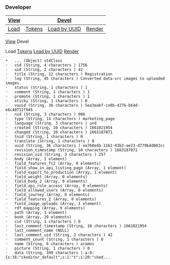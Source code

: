 ### Developer

| [View](https://qa-developerstudio.fiserv.com/product/CardDeveloper/docs/?path=docs/gettingstarted/access-tokens.md&branch=develop)  |                                                                               | [Devel](https://qa-developerstudio.fiserv.com/product/CardDeveloper/docs/?path=docs/gettingstarted/devel.md&branch=develop) |                                                                                |
|-------------------------------------------------------------------------------------------------------------------------------------|-------------------------------------------------------------------------------|-----------------------------------------------------------------------------------------------------------------------------|--------------------------------------------------------------------------------|
| [Load](https://qa-developerstudio.fiserv.com/product/CardDeveloper/docs/?path=docs/gettingstarted/devel.md&branch=develop) | [Tokens](https://card-dit1-dsp.apimz.onefiserv.net:8079/node/915/devel/tokens) | [Load by UUID](https://card-dit1-dsp.apimz.onefiserv.net:8079/node/915/devel/load-by-uuid)                                  | [Render](https://card-dit1-dsp.apimz.onefiserv.net:8079/node/915/devel/render) |


[View](access-tokens.md)     Devel

Load      [Tokens](https://card-dit1-dsp.apimz.onefiserv.net:8079/node/915/devel/token)      [Load by UUID](https://card-dit1-dsp.apimz.onefiserv.net:8079/node/915/devel/load-by-uuid)      [Render](https://card-dit1-dsp.apimz.onefiserv.net:8079/node/915/devel/render)


	•	... (Object) stdClass 
	◦	vid (String, 4 characters ) 1756 
	◦	uid (String, 2 characters ) 42 
	◦	title (String, 12 characters ) Registration 
	◦	log (String, 45 characters ) Converted data-src images to uploaded images. 
	◦	status (String, 1 characters ) 1 
	◦	comment (String, 1 characters ) 1 
	◦	promote (String, 1 characters ) 1 
	◦	sticky (String, 1 characters ) 0 
	◦	vuuid (String, 36 characters ) 5ea3eabf-ca9b-427b-b64d-e6c40712f945 
	◦	nid (String, 3 characters ) 986 
	◦	type (String, 14 characters ) marketing_page 
	◦	language (String, 3 characters ) und 
	◦	created (String, 10 characters ) 1661021954 
	◦	changed (String, 10 characters ) 1663187871 
	◦	tnid (String, 1 characters ) 0 
	◦	translate (String, 1 characters ) 0 
	◦	uuid (String, 36 characters ) ea768e4b-1162-43b3-ae23-d779bdd002cc 
	◦	revision_timestamp (String, 10 characters ) 1663187871 
	◦	revision_uid (String, 3 characters ) 257 
	◦	body (Array, 1 element) 
	◦	field_features_fc2 (Array, 0 elements) 
	◦	field_show_in_api_listing_page (Array, 1 element) 
	◦	field_export_to_production (Array, 1 element) 
	◦	field_weight (Array, 0 elements) 
	◦	field_body_2 (Array, 0 elements) 
	◦	field_api_role_access (Array, 0 elements) 
	◦	field_allowed_users (Array, 0 elements) 
	◦	field_journey (Array, 0 elements) 
	◦	field_features_2 (Array, 0 elements) 
	◦	field_image_uploads (Array, 1 element) 
	◦	rdf_mapping (Array, 9 elements) 
	◦	path (Array, 1 element) 
	◦	book (Array, 29 elements) 
	◦	cid (String, 1 characters ) 0 
	◦	last_comment_timestamp (String, 10 characters ) 1661021954 
	◦	last_comment_name (NULL) 
	◦	last_comment_uid (String, 2 characters ) 42 
	◦	comment_count (String, 1 characters ) 0 
	◦	name (String, 6 characters ) aramos 
	◦	picture (String, 1 characters ) 0 
	◦	data (String, 398 characters ) a:9:{s:16:"ckeditor_default";s:1:"t";s:20:"cked... 
